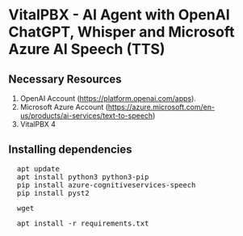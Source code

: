 # VitalPBX - AI Agent with OpenAI ChatGPT, Whisper and Microsoft Azure AI Speech (TTS)
## Necessary Resources
1.	OpenAI Account (https://platform.openai.com/apps).
2.	Microsoft Azure Account (https://azure.microsoft.com/en-us/products/ai-services/text-to-speech)
3.	VitalPBX 4

## Installing dependencies
<pre>
  apt update
  apt install python3 python3-pip
  pip install azure-cognitiveservices-speech
  pip install pyst2
</pre>

<pre>
  wget
</pre>

<pre>
  apt install -r requirements.txt
</pre>

<pre>
  
</pre>
